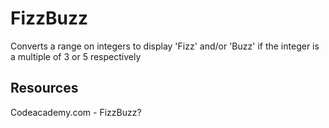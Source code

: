 # FizzBuzz

Converts a range on integers to display 'Fizz' and/or 'Buzz' if the integer is a multiple of 3 or 5 respectively

## Resources
Codeacademy.com - FizzBuzz?